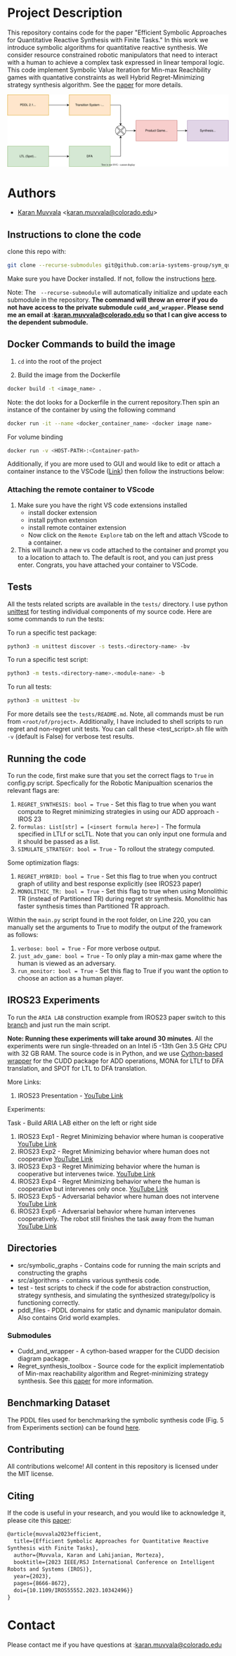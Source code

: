 # Project Description

This repository contains code for the paper "Efficient Symbolic Approaches for Quantitative Reactive Synthesis with Finite Tasks." In this work we introduce symbolic algorithms for quantitative reactive synthesis. We consider resource constrained robotic manipulators that need to interact with a human to achieve a complex task expressed in linear temporal logic. This code implement Symbolic Value Iteration for Min-max Reachbility games with quantative constraints as well Hybrid Regret-Minimizing strategy synthesis algorithm. See the [paper](https://arxiv.org/abs/2303.03686) for more details. 

![](framework/framework.svg "framework")

# Authors

* [Karan Muvvala](https://muvvalakaran.github.io/) <[karan.muvvala@colorado.edu](mailto:karan.muvvala@colorado.edu)>

## Instructions to clone the code

clone this repo with:
 ```bash
git clone --recurse-submodules git@github.com:aria-systems-group/sym_quant_reactive_synth.git .
```

Make sure you have Docker installed. If not, follow the instructions [here](https://docs.docker.com/engine/install/ubuntu/).


Note: The ` --recurse-submodule` will automatically initialize and update each submodule in the repository. **The command will throw an error if you do not have access to the private submodule `cudd_and_wrapper`. Please send me an email at :karan.muvvala@colorado.edu so that I can give access to the dependent submodule.**


## Docker Commands to build the image

1. `cd` into the root of the project

2. Build the image from the Dockerfile

```bash
docker build -t <image_name> .
```

Note: the dot looks for a Dockerfile in the current repository.Then spin an instance of the container by using the following command

```bash
docker run -it --name <docker_container_name> <docker image name>

```

For volume binding

```bash
docker run -v <HOST-PATH>:<Container-path>
```

Additionally, if you are more used to GUI and would like to edit or attach a container instance to the VSCode ([Link](https://code.visualstudio.com/docs/devcontainers/containers)) then follow the instructions below:

### Attaching the remote container to VScode


1. Make sure you have the right VS code extensions installed
	* install docker extension
	* install python extension
	* install remote container extension
	* Now click on the `Remote Explore` tab on the left and attach VScode to a container.
2. This will launch a new vs code attached to the container and prompt you to a location to attach to. The default is root, and you can just press enter. Congrats, you have attached your container to VSCode.

## Tests

All the tests related scripts are available in the `tests/` directory. I use python [unittest](https://docs.python.org/3.8/library/unittest.html) for testing individual components of my source code. Here are some commands to run the tests:

To run a specific test package:

```bash
python3 -m unittest discover -s tests.<directory-name> -bv
```

To run a specific test script:

```bash
python3 -m tests.<directory-name>.<module-nane> -b
```

To run all tests:

```bash
python3 -m unittest -bv
```

For more details see the `tests/README.md`. Note, all commands must be run from `<root/of/project>`. Additionally, I have included to shell scripts to run regret and non-regret unit tests. You can call these <test_script>.sh file with `-v` (default is False) for verbose test results.

## Running the code

To run the code, first make sure that you set the correct flags to `True` in config.py script. Specfically for the Robotic Manipualtion scenarios the relevant flags are:

1.  `REGRET_SYNTHESIS: bool = True` - Set this flag to true when you want compute to Regret minimizing strategies in using our ADD approach - IROS 23
2.  `formulas: List[str] = [<insert formula here>]` - The formula specified in LTLf or scLTL. Note that you can only input one formula and it should be passed as a list. 
3.  `SIMULATE_STRATEGY: bool = True` - To rollout the strategy computed.

Some optimization flags:

1.  `REGRET_HYBRID: bool = True` - Set this flag to true when you contruct graph of utility and best response explicitly (see IROS23 paper)
2.  `MONOLITHIC_TR: bool = True` - Set this flag to true when using Monolithic TR (instead of Partitioned TR) during regret str synthesis. Monolithic has faster synthesis times than Partitioned TR approach. 

Within the `main.py` script found in the root folder, on Line 220, you can manually set the arguments to True to modify the output of the framework as follows:

1. `verbose: bool = True` - For more verbose output.
2. `just_adv_game: bool = True` - To only play a min-max game where the human is viewed as an adversary.
3. `run_monitor: bool = True` - Set this flag to True if you want the option to choose an action as a human player.


## IROS23 Experiments

To run the `ARIA LAB` construction example from IROS23 paper switch to this [branch](https://github.com/aria-systems-group/sym_quant_reactive_synth/tree/exp/iros_lab_ex) and just run the main script. 

**Note: Running these experiments will take around 30 minutes**. All the experiments were run single-threaded on an Intel i5 -13th Gen 3.5 GHz CPU with 32 GB RAM. The source code is in Python, and we use [Cython-based wrapper](https://github.com/MuvvalaKaran/cudd_and_wrapper/tree/4481f146001f5885b89ef7db58ae888768d7b6d8) for the CUDD package for ADD operations, MONA for LTLf to DFA translation, and SPOT for LTL to DFA translation.

More Links:

1. IROS23 Presentation - [YouTube Link](https://youtu.be/uy88Cc8DFfQ)

Experiments:

Task - Build ARIA LAB either on the left or right side

1. IROS23 Exp1 - Regret Minimizing behavior where human is cooperative [YouTube Link](https://youtu.be/CAhkiot19zU)
2. IROS23 Exp2 - Regret Minimizing behavior where human does not cooperative [YouTube Link](https://youtu.be/vwq2YFHdkcg)
3. IROS23 Exp3 - Regret Minimizing behavior where the human is cooperative but intervenes twice. [YouTube Link](https://youtu.be/jZVrQZiVCDQ)
4. IROS23 Exp4 - Regret Minimizing behavior where the human is cooperative but intervenes only once. [YouTube Link](https://youtu.be/9zwybF0DtrI)
5. IROS23 Exp5 - Adversarial behavior where human does not intervene [YouTube Link](https://youtu.be/86-Z-npkfrw)
6. IROS23 Exp6 - Adversarial behavior where human intervenes cooperatively. The robot still finishes the task away from the human [YouTube Link](https://youtu.be/i7A1aywZ-ZA)

## Directories


* src/symbolic_graphs - Contains code for running the main scripts and constructing the graphs
* src/algorithms - contains various synthesis code. 
* test - test scripts to check if the code for abstraction construction, strategy synthesis, and simulating the synthesized strategy/policy is functioning correctly.
* pddl_files - PDDL domains for static and dynamic manipulator domain. Also contains Grid world examples.


### Submodules

* Cudd_and_wrapper - A cython-based wrapper for the CUDD decision diagram package.
* Regret_synthesis_toolbox - Source code for the explicit implementatiob of Min-max reachability algorithm and Regret-minimizing strategy synthesis. See this [paper](https://arxiv.org/pdf/2203.06861.pdf) for more information.


## Benchmarking Dataset

The PDDL files used for benchmarking the symbolic synthesis code (Fig. 5 from Experiments section) can be found [here](https://github.com/MuvvalaKaran/conference-datasets).

## Contributing
All contributions welcome! All content in this repository is licensed under the MIT license.

## Citing

If the code is useful in your research, and you would like to acknowledge it, please cite this [paper](https://arxiv.org/abs/2303.03686):

```
@article{muvvala2023efficient,
  title={Efficient Symbolic Approaches for Quantitative Reactive Synthesis with Finite Tasks},
  author={Muvvala, Karan and Lahijanian, Morteza},
  booktitle={2023 IEEE/RSJ International Conference on Intelligent Robots and Systems (IROS)}, 
  year={2023},
  pages={8666-8672},
  doi={10.1109/IROS55552.2023.10342496}}
}
```

# Contact

Please contact me if you have questions at :karan.muvvala@colorado.edu